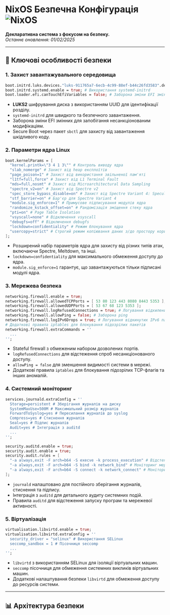 # NixOS Безпечна Конфігурація ![NixOS](https://img.shields.io/badge/NixOS-24.11-blue.svg)

**Декларативна система з фокусом на безпеку.**  
*Останнє оновлення: 01/02/2025*

---

## 🔐 Ключові особливості безпеки

### 1. Захист завантажувального середовища

```nix
boot.initrd.luks.devices."luks-911765a7-6ecb-4c99-88ef-b44c26fd3583".device = "/dev/disk/by-uuid/911765a7-6ecb-4c99-88ef-b44c26fd3583";
boot.initrd.systemd.enable = true; # Використання systemd-initrd
boot.loader.efi.canTouchEfiVariables = false; # Заборона зміни EFI змінних
```

- **LUKS2** шифрування диска з використанням UUID для ідентифікації розділу.
- `systemd-initrd` для швидкого та безпечного завантаження.
- Заборона зміни EFI змінних для запобігання несанкціонованим модифікаціям.
- Secure Boot через пакет `sbctl` для захисту від завантаження шкідливого коду.


### 2. Параметри ядра Linux

```nix
boot.kernelParams = [
  "kernel.printk=\"3 4 1 3\"" # Контроль виводу ядра
  "slab_nomerge" # Захист від heap експлоїтів
  "page_poison=1" # Захист від використання звільненої пам'яті
  "l1tf=full,force" # Захист від L1 Terminal Fault
  "mds=full,nosmt" # Захист від Microarchitectural Data Sampling
  "spectre_v2=on" # Захист від Spectre v2
  "spec_store_bypass_disable=on" # Захист від Spectre Variant 4: Speculative Store Bypass
  "stf_barrier=on" # Бар'єр для Spectre Variant 4
  "module.sig_enforce=1" # Примусове підписування модулів ядра
  "randomize_kstack_offset=on" # Рандомізація зміщення стеку ядра
  "pti=on" # Page Table Isolation
  "vsyscall=none" # Відключення vsyscall
  "debugfs=off" # Відключення debugfs
  "lockdown=confidentiality" # Режим блокування ядра
  "usercopy=strict" # Строгий режим копіювання даних з/до простору користувача
];
```

- Розширений набір параметрів ядра для захисту від різних типів атак, включаючи Spectre, Meltdown, та інші.
-  `lockdown=confidentiality` для максимального обмеження доступу до ядра.
-  `module.sig_enforce=1` гарантує, що завантажуються тільки підписані модулі ядра.


### 3. Мережева безпека

```nix
networking.firewall.enable = true;
networking.firewall.allowedTCPPorts = [ 53 80 123 443 8080 8443 5353 ];
networking.firewall.allowedUDPPorts = [ 53 67 68 123 5353 ];
networking.firewall.logRefusedConnections = true; # Логування відхилених з'єднань
networking.firewall.allowPing = false; # Заборона ping
networking.firewall.logIPv6Drops = true; # Логування відкинутих IPv6 пакетів
# Додаткові правила iptables для блокування підозрілих пакетів
networking.firewall.extraCommands = ''
  ...
'';
```

- Stateful firewall з обмеженим набором дозволених портів.
-  `logRefusedConnections` для відстеження спроб несанкціонованого доступу.
-  `allowPing = false` для зменшення видимості системи в мережі.
-  Додаткові правила `iptables` для блокування підозрілих TCP-флагів та інших аномалій.


### 4. Системний моніторинг

```nix
services.journald.extraConfig = ''
  Storage=persistent # Зберігання журналів на диску
  SystemMaxUse=500M # Максимальний розмір журналів
  ForwardToSyslog=yes # Пересилання журналів до syslog
  Compress=yes # Стиснення журналів
  Seal=yes # Підпис журналів
  Audit=yes # Інтеграція з auditd
  ...
'';

security.auditd.enable = true;
security.audit.enable = true;
security.audit.rules = [
  "-a always,exit -F arch=b64 -S execve -k process_execution" # Відстеження запуску програм
  "-a always,exit -F arch=b64 -S bind -k network_bind" # Моніторинг мережевих з'єднань (bind)
  "-a always,exit -F arch=b64 -S connect -k network_connect" # Моніторинг мережевих з'єднань (connect)
];
```

- `journald` налаштовано для постійного зберігання журналів, стиснення та підпису.
- Інтеграція з `auditd` для детального аудиту системних подій.
-  Правила `auditd` для відстеження запуску програм та мережевої активності.


### 5. Віртуалізація

```nix
virtualisation.libvirtd.enable = true;
virtualisation.libvirtd.extraConfig = ''
  security_driver = "selinux" # Використання SELinux
  seccomp_sandbox = 1 # Пісочниця seccomp
  ...
'';
```

- `libvirtd` з використанням SELinux для ізоляції віртуальних машин.
- `seccomp` пісочниця для обмеження системних викликів віртуальних машин.
-  Додаткові налаштування безпеки `libvirtd` для обмеження доступу до ресурсів системи.

---

## 📊 Архітектура безпеки
